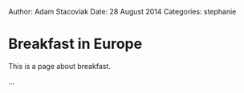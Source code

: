 Author: Adam Stacoviak
Date: 28 August 2014
Categories: stephanie

# Breakfast in Europe

This is a page about breakfast.

...